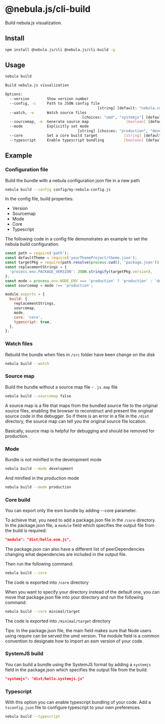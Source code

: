 # @nebula.js/cli-build

Build nebula.js visualization.

## Install

```sh
npm install @nebula.js/cli @nebula.js/cli-build -g
```

## Usage

```sh
nebula build

Build nebula.js visualization

Options:
  --version        Show version number                                 [boolean]
  --config, -c     Path to JSON config file
                                          [string] [default: "nebula.config.js"]
  --watch, -w      Watch source files
                                   [choices: "umd", "systemjs"] [default: "umd"]
  --sourcemap, -m  Generate source map                 [boolean] [default: true]
  --mode           Explicitly set mode
                                 [string] [choices: "production", "development"]
  --core           Set a core build target            [string] [default: "core"]
  --typescript     Enable typescript bundling         [boolean] [default: false]
```

## Example

### Configuration file

Build the bundle with a nebula configuration json file in a new path

```sh
nebula build --config config/my-nebula-config.js
```

In the config file, build properties:

- Version
- Sourcemap
- Mode
- Core
- Typescript

The following code in a config file demonstrates an example to set the nebula build configuration.

```js
const path = require('path');
const defaultTheme = require('yourThemeProject/theme.json');
const targetPkg = require(path.resolve(process.cwd(), 'package.json'));
const replacementStrings = {
  'process.env.PACKAGE_VERSION': JSON.stringify(targetPkg.version),
};
const mode = process.env.NODE_ENV === 'production' ? 'production' : 'development';
const sourcemap = mode !== 'production';

module.exports = {
  build: {
    replacementStrings,
    sourcemap,
    mode,
    core: 'core',
    typescript: true,
  },
};
```

### Watch files

Rebuild the bundle when files in `/src` folder have been change on the disk

```sh
nebula build --watch
```

### Source map

Build the bundle without a source map file - `.js.map` file

```sh
nebula build --sourcemap false
```

A source map is a file that maps from the bundled source file to the original
source files, enabling the browser to reconstruct and present the original source
code in the debugger. So if there is an error in a file in the `/dist` directory,
the source map can tell you the original source file location.

Basically, source map is helpful for debugging and should be removed for production.

### Mode

Bundle is not minified in the development mode

```sh
nebula build --mode development
```

And minified in the production mode

```sh
nebula build --mode production
```

### Core build

You can export only the esm bundle by adding --core parameter.

To achieve that, you need to add a package.json file in the `/core` directory.
In the package.json file, a `module` field which specifies the output file
from the build is required:

```json
"module": "dist/hello.esm.js",
```

The package.json can also have a different list of peerDependencies changing
what dependencies are included in the output file.

Then run the following command:

```sh
nebula build --core
```

The code is exported into `/core` directory

When you want to specify your directory instead of the default one, you can move
that package.json file into your directory and run the following command:

```sh
nebula build --core minimal/target
```

The code is exported into `/minimal/target` directory

Tips:
In the package.json file, the main field makes sure that Node users using require
can be served the umd version. The module field is a common convention to designate
how to import an esm version of your code.

### SystemJS build

You can build a bundle using the SystemJS format by adding a `systemjs` field in the
package.json which specifies the output file from the build:

```json
"systemjs": "dist/hello.systemjs.js"
```

### Typescript

With this option you can enable typescript bundling of your code. Add a `tsconfig.json`
file to configure typescript to your own preferences.

```sh
nebula build --typescript
```
